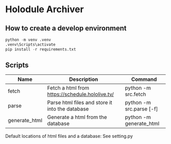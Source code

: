 # Holodule Archiver


## How to create a develop environment

```py
python -m venv .venv
.venv\Scripts\activate
pip install -r requirements.txt
```


## Scripts

| Name          | Description                                     | Command                  |
| ------------- | ----------------------------------------------- | ------------------------ |
| fetch         | Fetch a html from https://schedule.hololive.tv/ | python -m src.fetch      |
| parse         | Parse html files and store it into the database | python -m src.parse [-f] |
| generate_html | Generate a html from the database               | python -m generate_html  |

Default locations of html files and a database:
See setting.py
